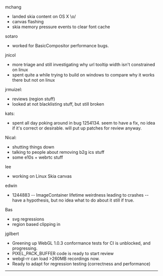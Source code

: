 mchang
* landed skia content on OS X \o/
* canvas flashing
* skia memory pressure events to clear font cache



sotaro
* worked for BasicCompositor performance bugs.



jnicol
* more triage and still investigating why url tooltip width isn't constrained on linux
* spent quite a while trying to build on windows to compare why it works there but not on linux 



jrmuizel:
* reviews (region stuff)
* looked at not blacklisting stuff, but still broken



kats:
* spent all day poking around in bug 1254134. seem to have a fix, no idea if it's correct or desirable. will put up patches for review anyway.



Nical:
* shutting things down
* talking to people about removing b2g ics stuff
* some e10s + webrtc stuff



lee
* working on Linux Skia canvas



edwin
* 1244883 -- ImageContainer lifetime weirdness leading to crashes -- have a hypothesis, but no idea what to do about it still if true.



Bas
* svg regressions
* region based clipping in 



jgilbert
* Greening up WebGL 1.0.3 conformance tests for CI is unblocked, and progressing.
* PIXEL_PACK_BUFFER code is ready to start review
* webgl-rr can load >260MB recordings now.
* Ready to adapt for regression testing (correctness and performance)



________________


